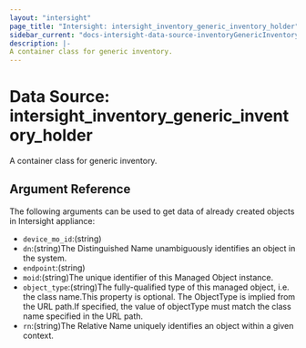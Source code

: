 ```yaml
---
layout: "intersight"
page_title: "Intersight: intersight_inventory_generic_inventory_holder"
sidebar_current: "docs-intersight-data-source-inventoryGenericInventoryHolder"
description: |-
A container class for generic inventory.
---
```


# Data Source: intersight_inventory_generic_inventory_holder
A container class for generic inventory.
## Argument Reference
The following arguments can be used to get data of already created objects in Intersight appliance:
* `device_mo_id`:(string)
* `dn`:(string)The Distinguished Name unambiguously identifies an object in the system.
* `endpoint`:(string)
* `moid`:(string)The unique identifier of this Managed Object instance.
* `object_type`:(string)The fully-qualified type of this managed object, i.e. the class name.This property is optional. The ObjectType is implied from the URL path.If specified, the value of objectType must match the class name specified in the URL path.
* `rn`:(string)The Relative Name uniquely identifies an object within a given context.
